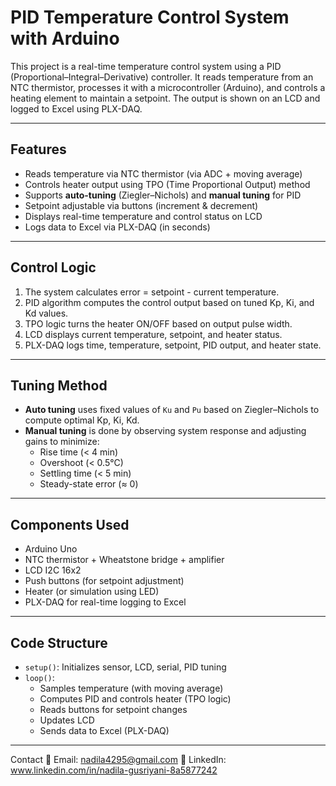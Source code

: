 # PID Temperature Control System with Arduino

This project is a real-time temperature control system using a PID (Proportional–Integral–Derivative) controller. It reads temperature from an NTC thermistor, processes it with a microcontroller (Arduino), and controls a heating element to maintain a setpoint. The output is shown on an LCD and logged to Excel using PLX-DAQ.

---

## Features

- Reads temperature via NTC thermistor (via ADC + moving average)
- Controls heater output using TPO (Time Proportional Output) method
- Supports **auto-tuning** (Ziegler–Nichols) and **manual tuning** for PID
- Setpoint adjustable via buttons (increment & decrement)
- Displays real-time temperature and control status on LCD
- Logs data to Excel via PLX-DAQ (in seconds)

---

## Control Logic

1. The system calculates error = setpoint - current temperature.
2. PID algorithm computes the control output based on tuned Kp, Ki, and Kd values.
3. TPO logic turns the heater ON/OFF based on output pulse width.
4. LCD displays current temperature, setpoint, and heater status.
5. PLX-DAQ logs time, temperature, setpoint, PID output, and heater state.

---

## Tuning Method

- **Auto tuning** uses fixed values of `Ku` and `Pu` based on Ziegler–Nichols to compute optimal Kp, Ki, Kd.
- **Manual tuning** is done by observing system response and adjusting gains to minimize:
  - Rise time (< 4 min)
  - Overshoot (< 0.5°C)
  - Settling time (< 5 min)
  - Steady-state error (≈ 0)

---

## Components Used

- Arduino Uno
- NTC thermistor + Wheatstone bridge + amplifier
- LCD I2C 16x2
- Push buttons (for setpoint adjustment)
- Heater (or simulation using LED)
- PLX-DAQ for real-time logging to Excel

---

## Code Structure

- `setup()`: Initializes sensor, LCD, serial, PID tuning
- `loop()`: 
  - Samples temperature (with moving average)
  - Computes PID and controls heater (TPO logic)
  - Reads buttons for setpoint changes
  - Updates LCD
  - Sends data to Excel (PLX-DAQ)

---
Contact 
📧 Email: nadila4295@gmail.com 
🔗 LinkedIn: www.linkedin.com/in/nadila-gusriyani-8a5877242

